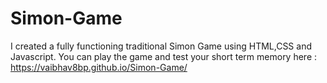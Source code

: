 # Simon-Game
I created a fully functioning traditional Simon Game using HTML,CSS and Javascript.
You can play the game and test your short term memory here : https://vaibhav8bp.github.io/Simon-Game/
